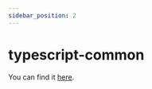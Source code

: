 ```yaml
---
sidebar_position: 2
---
```


# typescript-common

You can find it [here](https://mo-docs-typescript-common.netlify.app/).
